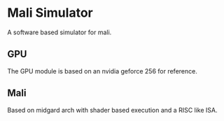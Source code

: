 # Mali Simulator

A software based simulator for mali.

## GPU

The GPU module is based on an nvidia geforce 256 for reference.

## Mali

Based on midgard arch with shader based execution and a RISC like ISA.

